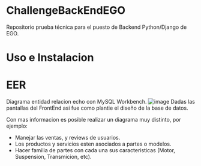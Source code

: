 # ChallengeBackEndEGO
Repositorio prueba técnica para el puesto de Backend Python/Django de EGO.
# Uso e Instalacion

# EER
Diagrama entidad relacion echo con MySQL Workbench.
![image](https://github.com/Crussado/ChallengeBackEndEGO/assets/64971042/61724ddb-b33a-4043-9ac2-515024769092)
Dadas las pantallas del FrontEnd asi fue como plantie el diseño de la base de datos.

Con mas informacion es posible realizar un diagrama muy distinto, por ejemplo:
- Manejar las ventas, y reviews de usuarios.
- Los productos y servicios esten asociados a partes o modelos.
- Hacer familia de partes con cada una sus caracteristicas (Motor, Suspension, Transmicion, etc).
